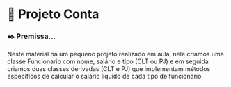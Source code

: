 # 📒 Projeto Conta
### ✒️ Premissa...
Neste material há um pequeno projeto realizado em aula, nele criamos uma classe Funcionario com nome, salário e tipo (CLT ou PJ) e em seguida criamos duas classes derivadas (CLT e PJ) que implementam métodos específicos de calcular o salário líquido de cada tipo de funcionario.